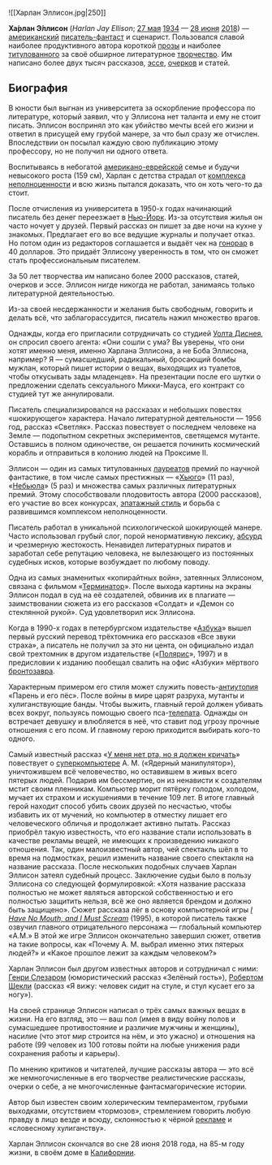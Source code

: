 ![[Харлан Эллисон.jpg|250]]

**Ха́рлан Э́ллисон** (*Harlan Jay Ellison*; [27 мая](https://ru.wikipedia.org/wiki/27_мая) [1934](https://ru.wikipedia.org/wiki/1934_год) — [28 июня](https://ru.wikipedia.org/wiki/28_июня) [2018](https://ru.wikipedia.org/wiki/2018_год)) — [американский](https://ru.wikipedia.org/wiki/Соединённые_Штаты_Америки) [писатель-фантаст](https://ru.wikipedia.org/wiki/Фантастика) и сценарист. Пользовался славой наиболее продуктивного автора короткой [прозы](https://ru.wikipedia.org/wiki/Проза) и наиболее [титулованного](https://ru.wikipedia.org/wiki/Титулование) за своё обширное литературное [творчество](https://ru.wikipedia.org/wiki/Творчество). Им написано более двух тысяч рассказов, [эссе](https://ru.wikipedia.org/wiki/Эссе), [очерков](https://ru.wikipedia.org/wiki/Очерк) и статей.

## Биография

В юности был выгнан из университета за оскорбление профессора по  литературе, который заявил, что у Эллисона нет таланта и ему не стоит  писать. Эллисон воспринял это как убийство мечты всей его жизни и  ответил в присущей ему грубой манере, за что был сразу же отчислен.  Впоследствии он посылал каждую свою публикацию этому профессору, но не  получил ни одного ответа.

Воспитываясь в небогатой [американо-еврейской](https://ru.wikipedia.org/wiki/Американцы_еврейского_происхождения) семье и будучи невысокого роста (159 см), Харлан с детства страдал от [комплекса неполноценности](https://ru.wikipedia.org/wiki/Комплекс_неполноценности) и всю жизнь пытался доказать, что он хоть чего-то да стоит.

После отчисления из университета в 1950-х годах начинающий писатель без денег переезжает в [Нью-Йорк](https://ru.wikipedia.org/wiki/Нью-Йорк). Из-за отсутствия жилья он часто ночует у друзей. Первый рассказ он  пишет за две ночи на кухне у знакомых. Предлагает его во все ведущие  журналы и получает отказ. Но потом один из редакторов соглашается и  выдаёт чек на [гонорар](https://ru.wikipedia.org/wiki/Гонорар) в 40 долларов. Это придаёт Эллисону уверенность в том, что он сможет стать профессиональным писателем.

За 50 лет творчества им написано  более 2000 рассказов, статей, очерков и эссе. Эллисон нигде никогда не  работал, занимаясь только литературной деятельностью. 

Из-за своей несдержанности и желания быть свободным, говорить и  делать всё, что заблагорассудится, писатель нажил множество врагов.

Однажды, когда его пригласили сотрудничать со студией [Уолта Диснея](https://ru.wikipedia.org/wiki/Дисней,_Уолт), он спросил своего агента: «Они сошли с ума? Вы уверены, что они хотят  именно меня, именно Харлана Эллисона, а не Боба Эллисона, например? Я —  сумасшедший, радикальный, бросающий бомбы мужлан, который пишет истории о вещах, выходящих из туалетов, чтобы откусывать зады младенцев». На  презентации после его шутки о предложении сделать сексуального  Микки-Мауса, его контракт со студией тут же аннулировали.

Писатель специализировался на рассказах и небольших повестях  «шокирующего» характера. Начало литературной деятельности — 1956 год,  рассказ «Светляк». Рассказ повествует о последнем человеке на Земле —  подопытном секретных экспериментов, светящемся мутанте. Оставшись в  полном одиночестве, он решается починить космический корабль и  отправиться в колонию людей на Проксиме ІІ.

Эллисон — один из самых титулованных [лауреатов](https://ru.wikipedia.org/wiki/Лауреат) премий по научной фантастике, в том числе самых престижных — «[Хьюго](https://ru.wikipedia.org/wiki/Хьюго_(премия))» (11 раз), «[Небьюла](https://ru.wikipedia.org/wiki/Небьюла)» (5 раз) и множества самых различных литературных премий. Этому способствовали  плодовитость автора (2000 рассказов), его участие во всех конкурсах, [эпатажный стиль](https://ru.wikipedia.org/wiki/Эпатаж) и борьба с развившимся комплексом неполноценности.

Писатель работал в уникальной психологической шокирующей манере. Часто использовал грубый слог, порой ненормативную лексику, [абсурд](https://ru.wikipedia.org/wiki/Абсурд) и чрезмерную жестокость. Ненавидел литературных пиратов и заработал  себе репутацию человека, не вылезающего из постоянных судебных исков,  которые возбуждает по любому поводу.

Одна из самых знаменитых «копирайтных войн», затеянных Эллисоном, связана с фильмом «[Терминатор](https://ru.wikipedia.org/wiki/Терминатор_(фильм))». После выхода картины на экраны Эллисон подал в суд на её создателей,  обвинив их в плагиате — заимствовании сюжета из его рассказов «Солдат» и «Демон со стеклянной рукой». Суд удовлетворил иск Эллисона.

Когда в 1990-х годах в петербургском издательстве «[Азбука](https://ru.wikipedia.org/wiki/Азбука-Аттикус)» вышел первый русский перевод трёхтомника его рассказов «Все звуки  страха», а писатель не получил за это ни цента, он официально издал свой трехтомник в другом издательстве («[Полярис](https://ru.wikipedia.org/wiki/Полярис_(издательство))», 1997) и в предисловии к изданию пообещал свалить на офис «Азбуки» мёртвого [бронтозавра](https://ru.wikipedia.org/wiki/Бронтозавр).

Характерным примером его стиля может служить повесть-[антиутопия](https://ru.wikipedia.org/wiki/Антиутопия) «Парень и его пёс». После войны в мире царят разруха, мутанты и  хулиганствующие банды. Чтобы выжить, главный герой должен убивать всех  вокруг, пользуясь помощью своего пса-[телепата](https://ru.wikipedia.org/wiki/Телепатия). Однажды он встречает девушку и влюбляется в неё, что ставит под угрозу  прочные отношения с его псом. И главному герою приходится выбирать  кого-то одного.

Самый известный рассказ «[У меня нет рта, но я должен кричать](https://ru.wikipedia.org/wiki/У_меня_нет_рта,_но_я_должен_кричать)» повествует о [суперкомпьютере](https://ru.wikipedia.org/wiki/Суперкомпьютер) A. М. («Ядерный манипулятор»), уничтожившем всё человечество, но  оставившем в живых всего пятерых людей. Подарив им бессмертие, он из  ненависти к создателям мстит своим пленникам. Компьютер морит пятёрку  голодом, холодом, мучает их страхом и искушениями в течение 109 лет. В итоге главный герой находит способ убить своих друзей по несчастью,  чтобы избавить их от мучений, но компьютер в отместку лишает его  человеческого обличья и продолжает активно пытать. Рассказ приобрёл  такую известность, что его название стали использовать в качестве  рекламы вещей, не имеющих к произведению никакого отношения. Так, один  малоизвестный автор, чей спектакль шёл в то время на подмостках, решил  изменить название своего спектакля на название рассказа. После  нескольких подобных случаев Харлан Эллисон затеял судебный процесс.  Заключение судьи было в пользу Эллисона со следующей формулировкой:  «Хотя название рассказа полностью не может являться авторской  собственностью и его полностью защитить нельзя, всё же оно является  брендом и должно быть защищено». Сюжет рассказа лёг в основу  компьютерной игры *[I Have No Mouth, and I Must Scream](https://ru.wikipedia.org/wiki/I_Have_No_Mouth,_and_I_Must_Scream)* (1995), в которой писатель также озвучил главного отрицательного  персонажа — глобальный компьютер «A.M.» В этой же игре Эллисон  окончательно завершил сюжет, ответив на такие вопросы, как «Почему А. М. выбрал именно этих пятерых людей?» и «Какое прошлое лежит за каждым  человеком?»

Харлан Эллисон был другом известных авторов и сотрудничал с ними: [Генри Слезаром](https://ru.wikipedia.org/wiki/Слезар,_Генри) (юмористический рассказ «Зелёный гость»), [Робертом Шекли](https://ru.wikipedia.org/wiki/Шекли,_Роберт) (рассказ «Я вижу: человек сидит на стуле, и стул кусает его за ногу»).

На своей странице Эллисон написал о трёх самых важных вещах в  жизни. На его взгляд, это — ваш пол (имея в виду войну полов и  сумасшедшее противостояние и различие мужчины и женщины), насилие (что  этот мир строится на нём, и это ужасно) и отношения на работе (99 человек из 100 готовы пойти на любые унижения ради сохранения работы и карьеры).

По мнению критиков и читателей, лучшие рассказы автора — это всё  же немногочисленные в его творчестве реалистические рассказы, очерки о  себе, а не многочисленные фантасмагорические истории.

Автор был известен своим холерическим темпераментом, грубыми  выходками, отсутствием «тормозов», стремлением говорить любую правду в  лицо везде и всюду, склонностью к чёрной [рекламе](https://ru.wikipedia.org/wiki/Реклама) и «словесному хулиганству».

Харлан Эллисон скончался во сне 28 июня 2018 года, на 85-м году жизни, в своём доме в [Калифорнии](https://ru.wikipedia.org/wiki/Калифорния).